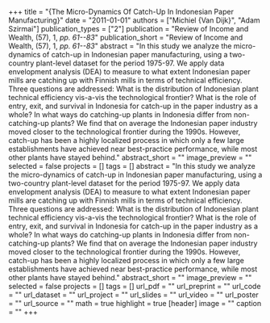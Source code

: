+++
title = "{The Micro-Dynamics Of Catch-Up In Indonesian Paper Manufacturing}"
date = "2011-01-01"
authors = ["Michiel {Van Dijk}", "Adam Szirmai"]
publication_types = ["2"]
publication = "Review of Income and Wealth, (57), 1, _pp. 61--83_"
publication_short = "Review of Income and Wealth, (57), 1, _pp. 61--83_"
abstract = "In this study we analyze the micro-dynamics of catch-up in Indonesian paper manufacturing, using a two-country plant-level dataset for the period 1975-97. We apply data envelopment analysis (DEA) to measure to what extent Indonesian paper mills are catching up with Finnish mills in terms of technical efficiency. Three questions are addressed: What is the distribution of Indonesian plant technical efficiency vis-a-vis the technological frontier? What is the role of entry, exit, and survival in Indonesia for catch-up in the paper industry as a whole? In what ways do catching-up plants in Indonesia differ from non-catching-up plants? We find that on average the Indonesian paper industry moved closer to the technological frontier during the 1990s. However, catch-up has been a highly localized process in which only a few large establishments have achieved near best-practice performance, while most other plants have stayed behind."
abstract_short = ""
image_preview = ""
selected = false
projects = []
tags = []
abstract = "In this study we analyze the micro-dynamics of catch-up in Indonesian paper manufacturing, using a two-country plant-level dataset for the period 1975-97. We apply data envelopment analysis (DEA) to measure to what extent Indonesian paper mills are catching up with Finnish mills in terms of technical efficiency. Three questions are addressed: What is the distribution of Indonesian plant technical efficiency vis-a-vis the technological frontier? What is the role of entry, exit, and survival in Indonesia for catch-up in the paper industry as a whole? In what ways do catching-up plants in Indonesia differ from non-catching-up plants? We find that on average the Indonesian paper industry moved closer to the technological frontier during the 1990s. However, catch-up has been a highly localized process in which only a few large establishments have achieved near best-practice performance, while most other plants have stayed behind."
abstract_short = ""
image_preview = ""
selected = false
projects = []
tags = []
url_pdf = ""
url_preprint = ""
url_code = ""
url_dataset = ""
url_project = ""
url_slides = ""
url_video = ""
url_poster = ""
url_source = ""
math = true
highlight = true
[header]
image = ""
caption = ""
+++
